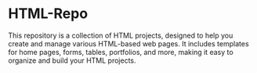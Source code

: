 # HTML-Repo
This repository is a collection of HTML projects, designed to help you create and manage various HTML-based web pages. It includes templates for home pages, forms, tables, portfolios, and more, making it easy to organize and build your HTML projects.
